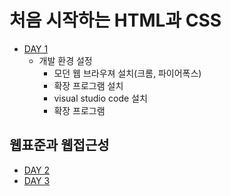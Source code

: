 # 처음 시작하는 HTML과 CSS
* [DAY 1](./day1.md)
    * 개발 환경 설정
        * 모던 웹 브라우져 설치(크롬, 파이어폭스)  
        * 확장 프로그램 설치
        * visual studio code 설치  
        * 확장 프로그램
## 웹표준과 웹접근성
* [DAY 2](./day2.md)
* [DAY 3](./day3.md)